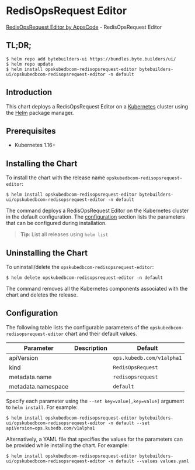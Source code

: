 # RedisOpsRequest Editor

[RedisOpsRequest Editor by AppsCode](https://byte.builders) - RedisOpsRequest Editor

## TL;DR;

```console
$ helm repo add bytebuilders-ui https://bundles.byte.builders/ui/
$ helm repo update
$ helm install opskubedbcom-redisopsrequest-editor bytebuilders-ui/opskubedbcom-redisopsrequest-editor -n default
```

## Introduction

This chart deploys a RedisOpsRequest Editor on a [Kubernetes](http://kubernetes.io) cluster using the [Helm](https://helm.sh) package manager.

## Prerequisites

- Kubernetes 1.16+

## Installing the Chart

To install the chart with the release name `opskubedbcom-redisopsrequest-editor`:

```console
$ helm install opskubedbcom-redisopsrequest-editor bytebuilders-ui/opskubedbcom-redisopsrequest-editor -n default
```

The command deploys a RedisOpsRequest Editor on the Kubernetes cluster in the default configuration. The [configuration](#configuration) section lists the parameters that can be configured during installation.

> **Tip**: List all releases using `helm list`

## Uninstalling the Chart

To uninstall/delete the `opskubedbcom-redisopsrequest-editor`:

```console
$ helm delete opskubedbcom-redisopsrequest-editor -n default
```

The command removes all the Kubernetes components associated with the chart and deletes the release.

## Configuration

The following table lists the configurable parameters of the `opskubedbcom-redisopsrequest-editor` chart and their default values.

|     Parameter      | Description |          Default          |
|--------------------|-------------|---------------------------|
| apiVersion         |             | `ops.kubedb.com/v1alpha1` |
| kind               |             | `RedisOpsRequest`         |
| metadata.name      |             | `redisopsrequest`         |
| metadata.namespace |             | `default`                 |


Specify each parameter using the `--set key=value[,key=value]` argument to `helm install`. For example:

```console
$ helm install opskubedbcom-redisopsrequest-editor bytebuilders-ui/opskubedbcom-redisopsrequest-editor -n default --set apiVersion=ops.kubedb.com/v1alpha1
```

Alternatively, a YAML file that specifies the values for the parameters can be provided while
installing the chart. For example:

```console
$ helm install opskubedbcom-redisopsrequest-editor bytebuilders-ui/opskubedbcom-redisopsrequest-editor -n default --values values.yaml
```
